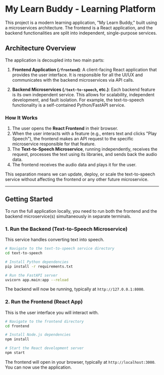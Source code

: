 # My Learn Buddy - Learning Platform

This project is a modern learning application, "My Learn Buddy," built using a microservices architecture. The frontend is a React application, and the backend functionalities are split into independent, single-purpose services.

## Architecture Overview

The application is decoupled into two main parts:

1.  **Frontend Application (`/frontend`)**: A client-facing React application that provides the user interface. It is responsible for all the UI/UX and communicates with the backend microservices via API calls.

2.  **Backend Microservices (`/text-to-speech`, etc.)**: Each backend feature is its own independent service. This allows for scalability, independent development, and fault isolation. For example, the text-to-speech functionality is a self-contained Python/FastAPI service.

### How It Works

1.  The user opens the **React Frontend** in their browser.
2.  When the user interacts with a feature (e.g., enters text and clicks "Play Speech"), the frontend makes an API request to the specific microservice responsible for that feature.
3.  The **Text-to-Speech Microservice**, running independently, receives the request, processes the text using its libraries, and sends back the audio data.
4.  The frontend receives the audio data and plays it for the user.

This separation means we can update, deploy, or scale the text-to-speech service without affecting the frontend or any other future microservice.

---

## Getting Started

To run the full application locally, you need to run both the frontend and the backend microservice(s) simultaneously in separate terminals.

### 1. Run the Backend (Text-to-Speech Microservice)

This service handles converting text into speech.

```bash
# Navigate to the text-to-speech service directory
cd text-to-speech

# Install Python dependencies
pip install -r requirements.txt

# Run the FastAPI server
uvicorn app.main:app --reload
```

The backend will now be running, typically at `http://127.0.0.1:8000`.

### 2. Run the Frontend (React App)

This is the user interface you will interact with.

```bash
# Navigate to the frontend directory
cd frontend

# Install Node.js dependencies
npm install

# Start the React development server
npm start
```

The frontend will open in your browser, typically at `http://localhost:3000`. You can now use the application.